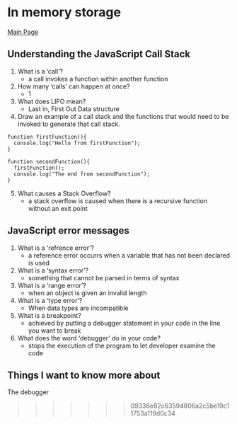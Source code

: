 # In memory storage

[Main Page](https://jrdelmu.github.io/reading-notes/)

## Understanding the JavaScript Call Stack

1. What is a ‘call’?
    - a call invokes a function within another function
2. How many ‘calls’ can happen at once?
    - 1
3. What does LIFO mean?
    - Last in, First Out Data structure
4. Draw an example of a call stack and the functions  that would need to be invoked to generate that call stack.
```
function firstFunction(){
  console.log("Hello from firstFunction");
}

function secondFunction(){
  firstFunction();
  console.log("The end from secondFunction");
}
```
5. What causes a Stack Overflow?
    - a stack overflow is caused when there is a recursive function without an exit point

## JavaScript error messages

1. What is a ‘refrence error’?
    - a reference error occurrs when a variable that has not been declared is used
2. What is a ‘syntax error’?
    - something that cannot be parsed in terms of syntax
3. What is a ‘range error’?
    - when an object is given an invalid length
4. What is a ‘type error’?
    - When data types are incompatible 
5. What is a breakpoint?
    - achieved by putting a debugger statement in your code in the line you want to break
6. What does the word ‘debugger’ do in your code?
    - stops the execution of the program to let developer examine the code

## Things I want to know more about

The debugger
>>>>>>> 09336e82c63594806a2c5be19c11753a119d0c34
